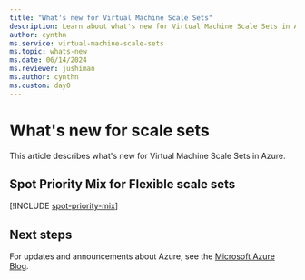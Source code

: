 ```yaml
---
title: "What's new for Virtual Machine Scale Sets" 
description: Learn about what's new for Virtual Machine Scale Sets in Azure.
author: cynthn
ms.service: virtual-machine-scale-sets
ms.topic: whats-new
ms.date: 06/14/2024
ms.reviewer: jushiman
ms.author: cynthn
ms.custom: day0
---
```


# What's new for scale sets

This article describes what's new for Virtual Machine Scale Sets in Azure.


## Spot Priority Mix for Flexible scale sets

[!INCLUDE [spot-priority-mix](./includes/spot-priority-mix.md)]


## Next steps

For updates and announcements about Azure, see the [Microsoft Azure Blog](https://azure.microsoft.com/blog/).

